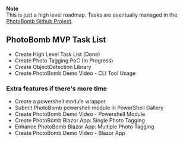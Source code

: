 **Note**    
This is just a high level roadmap.
Tasks are eventually managed in the [PhotoBomb Github Project](https://github.com/photobombers/photobomb/projects/1).

## PhotoBomb MVP Task List
- Create High Level Task List (Done)
- Create Photo Tagging PoC (In Progress)
- Create ObjectDetection Library
- Create PhotoBomb Demo Video - CLI Tool Usage

### Extra features if there's more time
- Create a powershell module wrapper
- Submit PhotoBomb powershell module in PowerShell Gallery
- Create PhotoBomb Demo Video - Powershell Module
- Create PhotoBomb Blazor App: Single Photo Tagging
- Enhance PhotoBomb Blazor App: Multiple Photo Tagging
- Create PhotoBomb Demo Video - Blazor App
